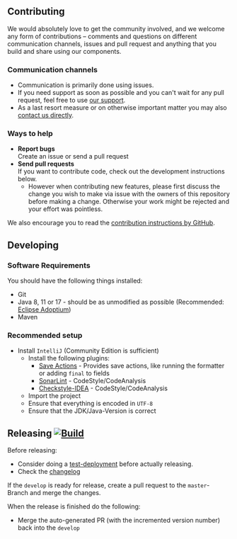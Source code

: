 ## Contributing

We would absolutely love to get the community involved, and we welcome any form of contributions – comments and questions on different communication channels, issues and pull request and anything that you build and share using our components.

### Communication channels
* Communication is primarily done using issues.
* If you need support as soon as possible and you can't wait for any pull request, feel free to use [our support](https://xdev.software/en/services/support).
* As a last resort measure or on otherwise important matter you may also [contact us directly](https://xdev.software/en/about-us/contact).

### Ways to help
* **Report bugs**<br/>Create an issue or send a pull request
* **Send pull requests**<br/>If you want to contribute code, check out the development instructions below.
  * However when contributing new features, please first discuss the change you wish to make via issue with the owners of this repository before making a change. Otherwise your work might be rejected and your effort was pointless.

We also encourage you to read the [contribution instructions by GitHub](https://docs.github.com/en/get-started/quickstart/contributing-to-projects).

## Developing

### Software Requirements
You should have the following things installed:
* Git
* Java 8, 11 or 17 - should be as unmodified as possible (Recommended: [Eclipse Adoptium](https://adoptium.net/temurin/releases/))
* Maven

### Recommended setup
* Install ``IntelliJ`` (Community Edition is sufficient)
  * Install the following plugins:
    * [Save Actions](https://plugins.jetbrains.com/plugin/22113) - Provides save actions, like running the formatter or adding ``final`` to fields
    * [SonarLint](https://plugins.jetbrains.com/plugin/7973-sonarlint) - CodeStyle/CodeAnalysis
    * [Checkstyle-IDEA](https://plugins.jetbrains.com/plugin/1065-checkstyle-idea) - CodeStyle/CodeAnalysis
  * Import the project
  * Ensure that everything is encoded in ``UTF-8``
  * Ensure that the JDK/Java-Version is correct

## Releasing [![Build](https://img.shields.io/github/actions/workflow/status/xdev-software/xapi-db-mssql-2012/release.yml?branch=master)](https://github.com/xdev-software/xapi-db-mssql-2012/actions/workflows/release.yml)

Before releasing:
* Consider doing a [test-deployment](https://github.com/xdev-software/xapi-db-mssql-2012/actions/workflows/test-deploy.yml?query=branch%3Adevelop) before actually releasing.
* Check the [changelog](CHANGELOG.md)

If the ``develop`` is ready for release, create a pull request to the ``master``-Branch and merge the changes.

When the release is finished do the following:
* Merge the auto-generated PR (with the incremented version number) back into the ``develop``
